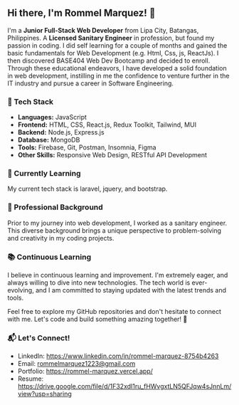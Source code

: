 ## Hi there, I'm Rommel Marquez! 👋

I'm a **Junior Full-Stack Web Developer** from Lipa City, Batangas, Philippines. 
A **Licensed Sanitary Engineer** in profession, but found my passion in coding. I did self learning for a couple of months and gained the basic fundamentals for Web Development (e.g. Html, Css, js, ReactJs). I then discovered BASE404 Web Dev Bootcamp and decided to enroll. Through these educational endeavors, I have developed a solid foundation in web development, instilling in me the confidence to venture further in the IT industry and pursue a career in Software Engineering.

### 🔧 Tech Stack
- **Languages:** JavaScript
- **Frontend:** HTML, CSS, React.js, Redux Toolkit, Tailwind, MUI
- **Backend:** Node.js, Express.js
- **Database:** MongoDB
- **Tools:** Firebase, Git, Postman, Insomnia, Figma
- **Other Skills:** Responsive Web Design, RESTful API Development

### 🌱 Currently Learning
My current tech stack is laravel, jquery, and bootstrap.

### 💼 Professional Background
Prior to my journey into web development, I worked as a sanitary engineer. This diverse background brings a unique perspective to problem-solving and creativity in my coding projects.

### 📚 Continuous Learning
I believe in continuous learning and improvement. I'm extremely eager, and always willing to dive into new technologies. The tech world is ever-evolving, and I am committed to staying updated with the latest trends and tools.

Feel free to explore my GitHub repositories and don't hesitate to connect with me. Let's code and build something amazing together! 🚀

### 📬 Let's Connect!
- LinkedIn: https://www.linkedin.com/in/rommel-marquez-8754b4263
- Email: rommelmarquez1223@gmail.com
- Portfolio: https://rommel-marquez.vercel.app/
- Resume: https://drive.google.com/file/d/1F32xdI1ru_fHWvgxtLN5QFJqw4sJnnLm/view?usp=sharing
